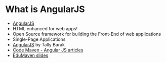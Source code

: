 # What is AngularJS

* [AngularJS](https://angularjs.org/)
* HTML enhanced for web apps!
* Open Source framework for building the Front-End of web applications
* Single-Page Applications
* [AngularJS](http://slides.com/tallyb/deck#) by Tally Barak
* [Code Maven - Angular JS articles](https://code-maven.com/angular)
* [EduMaven slides](https://code-maven.com/slides/)



